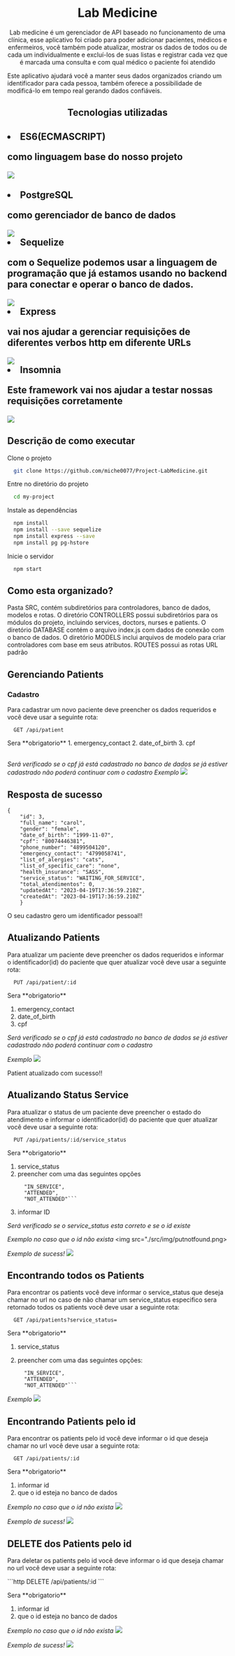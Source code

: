 <h1 align="center"> Lab Medicine </h1>
<p align="center">
Lab medicine é um gerenciador de API baseado no funcionamento de uma clínica, esse aplicativo foi criado para poder adicionar pacientes, médicos e enfermeiros, você também pode atualizar, mostrar os dados de todos ou de cada um individualmente e excluí-los de suas listas e registrar cada vez que é marcada uma consulta e com qual médico o paciente foi atendido

Este aplicativo ajudará você a manter seus dados organizados criando um identificador para cada pessoa, também oferece
a possibilidade de modificá-lo em tempo real gerando dados confiáveis.

</p>

<h2 align="center"> Tecnologias utilizadas<h2/>

<li>ES6(ECMASCRIPT)</li>
<p>como linguagem base do nosso projeto</p>
<img src="./src/img/js.png">
<br><br>

<li>PostgreSQL</li>
<p>como gerenciador de banco de dados</p>
<img  src="./src/img/post.png">
<br>

<li>Sequelize</li>
<p>com o Sequelize podemos usar a linguagem de programação que já estamos usando no backend para conectar e operar o banco de dados.</p>
<img src="./src/img/seq.png"> 
<br>

<li>Express</li>
<p>vai nos ajudar a gerenciar requisições de diferentes verbos http em diferente URLs</p>
<img src="./src/img/express.png">
<br>

<li>Insomnia</li>
<p>Este framework vai nos ajudar a testar nossas requisições corretamente</p>
<img src="./src/img/inso.png">
<br>

<h2>Descrição de como executar</h2>

Clone o projeto

```bash
  git clone https://github.com/miche0077/Project-LabMedicine.git
```

Entre no diretório do projeto

```bash
  cd my-project
```

Instale as dependências

```bash
  npm install
  npm install --save sequelize
  npm install express --save
  npm install pg pg-hstore
```

Inicie o servidor

```bash
  npm start

```

<h2> Como esta organizado?</h2>
<p>
Pasta SRC, contém subdiretórios para controladores, banco de dados, modelos e rotas. 
O diretório CONTROLLERS possui subdiretórios para os módulos do projeto, incluindo services, doctors, nurses e patients. 
O diretório DATABASE contém o arquivo index.js com dados de conexão com o banco de dados.
O diretório MODELS inclui arquivos de modelo para criar  controladores com base em seus atributos.
ROUTES possui as rotas URL padrão </p>

<h2>Gerenciando Patients</h2>
<h3>Cadastro</h3>
<p> Para cadastrar um novo paciente deve preencher os dados requeridos e você deve usar a seguinte rota: </p>

```http
  GET /api/patient
```

<p> Sera  **obrigatorio** 
1. emergency_contact
2. date_of_birth
3. cpf
</p>
<br>
<i> Será verificado se o cpf já está cadastrado no banco de dados se já estiver cadastrado não poderá continuar com o cadastro </i>
<em>Exemplo</em>
<img src="./src/img/newpatient.png">

<h2>Resposta de sucesso</h2>

```
{
	"id": 3,
	"full_name": "carol",
	"gender": "female",
	"date_of_birth": "1999-11-07",
	"cpf": "80074446381",
	"phone_number": "4899504120",
	"emergency_contact": "4799058741",
	"list_of_alergies": "cats",
	"list_of_specific_care": "none",
	"health_insurance": "SASS",
	"service_status": "WAITING_FOR_SERVICE",
	"total_atendimentos": 0,
	"updatedAt": "2023-04-19T17:36:59.210Z",
	"createdAt": "2023-04-19T17:36:59.210Z"
    }
```


<p>O seu cadastro gero um identificador pessoal!!</p>


<h2>Atualizando Patients</h2>
<p> Para atualizar um paciente deve preencher os dados requeridos e informar o identificador(id) do paciente que quer atualizar você deve usar a seguinte rota: </p>

```http
  PUT /api/patient/:id
```

<p> Sera  **obrigatorio** </p>

1. emergency_contact
2. date_of_birth
3. cpf

<i> Será verificado se o cpf já está cadastrado no banco de dados se já estiver cadastrado não poderá continuar com o cadastro </i>

<em>Exemplo</em>
<img src="./src/img/putpatient.png">

<p>Patient atualizado com sucesso!!</p>

<h2>Atualizando Status Service </h2>
<p> Para atualizar o status de um paciente deve preencher o estado do atendimento  e informar o identificador(id) do paciente que quer atualizar você deve usar a seguinte rota: </p>

```http
  PUT /api/patients/:id/service_status
```

<p> Sera  **obrigatorio** </p>

1. service_status
2. preencher com uma das seguintes opções
    ```"WAITING_FOR_SERVICE",
      "IN_SERVICE",
      "ATTENDED",
      "NOT_ATTENDED"```
3. informar ID

<i> Será verificado se o service_status esta correto e se o id existe </i>


<em>Exemplo no caso que o id não exista</em>
<img src="./src/img/putnotfound.png>

<em>Exemplo de sucess!</em>
<img src="./src/img/putpatientstatus.png">

<h2>Encontrando todos os Patients</h2>

<p> Para encontrar os patients você deve informar o service_status que deseja chamar no url no caso de não chamar um service_status especifico sera retornado todos os patients você deve usar a seguinte rota: </p>

```http
  GET /api/patients?service_status=
```
<p> Sera  **obrigatorio** </p>

1. service_status
2. preencher com uma das seguintes opções:

    ```"WAITING_FOR_SERVICE",
      "IN_SERVICE",
      "ATTENDED",
      "NOT_ATTENDED"```

<em>Exemplo</em>
<img src="./src/img/getpatients.png">

<h2>Encontrando Patients pelo id</h2>

<p> Para encontrar os patients pelo id você deve informar o id que deseja chamar no url você deve usar a seguinte rota: </p>

```http
  GET /api/patients/:id
```
<p> Sera  **obrigatorio** </p>

1. informar id 
2. que o id esteja no banco de dados 

 
<em>Exemplo no caso que o id não exista</em>
<img src="./src/img/getpatients.png">

<em>Exemplo de sucess!</em>
<img src="./src/img/getpatientid.png">

<h2>DELETE dos Patients pelo id</h2>
<p> Para deletar os patients pelo id você deve informar o id que deseja chamar no url você deve usar a seguinte rota: </p>
```http
  DELETE /api/patients/:id
```
<p> Sera  **obrigatorio** </p>

1. informar id 
2. que o id esteja no banco de dados 


<em>Exemplo no caso que o id não exista</em>
<img src="./src/img/deletenotfound.png">

<em>Exemplo de sucess!</em>
<img src="./src/img/deletesucess.png">